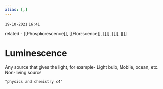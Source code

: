 ```yaml
---
alias: [,]
---
```

`19-10-2021`
`16:41`

related - [[Phosphorescence]], [[Florescence]], [[]], [[]], [[]]

# Luminescence
Any source that gives the light, for example- Light bulb, Mobile, ocean, etc.
Non-living source

```query
"physics and chemistry c4"
```
